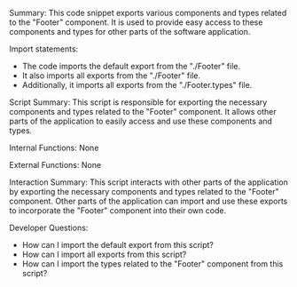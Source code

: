 Summary:
This code snippet exports various components and types related to the "Footer" component. It is used to provide easy access to these components and types for other parts of the software application.

Import statements:
- The code imports the default export from the "./Footer" file.
- It also imports all exports from the "./Footer" file.
- Additionally, it imports all exports from the "./Footer.types" file.

Script Summary:
This script is responsible for exporting the necessary components and types related to the "Footer" component. It allows other parts of the application to easily access and use these components and types.

Internal Functions:
None

External Functions:
None

Interaction Summary:
This script interacts with other parts of the application by exporting the necessary components and types related to the "Footer" component. Other parts of the application can import and use these exports to incorporate the "Footer" component into their own code.

Developer Questions:
- How can I import the default export from this script?
- How can I import all exports from this script?
- How can I import the types related to the "Footer" component from this script?
